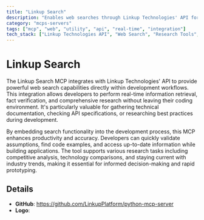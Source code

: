 ```yaml
---
title: "Linkup Search"
description: "Enables web searches through Linkup Technologies' API for information gathering, fact-checking, and research tasks."
category: "mcps-servers"
tags: ["mcp", "web", "utility", "api", "real-time", "integration"]
tech_stack: ["Linkup Technologies API", "Web Search", "Research Tools", "Information Retrieval"]
---
```


# Linkup Search

The Linkup Search MCP integrates with Linkup Technologies' API to provide powerful web search capabilities directly within development workflows. This integration allows developers to perform real-time information retrieval, fact verification, and comprehensive research without leaving their coding environment. It's particularly valuable for gathering technical documentation, checking API specifications, or researching best practices during development.

By embedding search functionality into the development process, this MCP enhances productivity and accuracy. Developers can quickly validate assumptions, find code examples, and access up-to-date information while building applications. The tool supports various research tasks including competitive analysis, technology comparisons, and staying current with industry trends, making it essential for informed decision-making and rapid prototyping.

## Details

- **GitHub**: https://github.com/LinkupPlatform/python-mcp-server
- **Logo**: 
